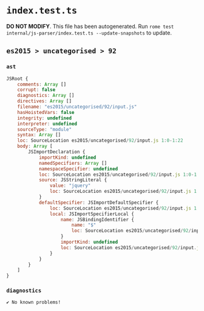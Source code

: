 # `index.test.ts`

**DO NOT MODIFY**. This file has been autogenerated. Run `rome test internal/js-parser/index.test.ts --update-snapshots` to update.

## `es2015 > uncategorised > 92`

### `ast`

```javascript
JSRoot {
	comments: Array []
	corrupt: false
	diagnostics: Array []
	directives: Array []
	filename: "es2015/uncategorised/92/input.js"
	hasHoistedVars: false
	integrity: undefined
	interpreter: undefined
	sourceType: "module"
	syntax: Array []
	loc: SourceLocation es2015/uncategorised/92/input.js 1:0-1:22
	body: Array [
		JSImportDeclaration {
			importKind: undefined
			namedSpecifiers: Array []
			namespaceSpecifier: undefined
			loc: SourceLocation es2015/uncategorised/92/input.js 1:0-1:22
			source: JSStringLiteral {
				value: "jquery"
				loc: SourceLocation es2015/uncategorised/92/input.js 1:14-1:22
			}
			defaultSpecifier: JSImportDefaultSpecifier {
				loc: SourceLocation es2015/uncategorised/92/input.js 1:0-1:8
				local: JSImportSpecifierLocal {
					name: JSBindingIdentifier {
						name: "$"
						loc: SourceLocation es2015/uncategorised/92/input.js 1:7-1:8 ($)
					}
					importKind: undefined
					loc: SourceLocation es2015/uncategorised/92/input.js 1:7-1:8
				}
			}
		}
	]
}
```

### `diagnostics`

```
✔ No known problems!

```
